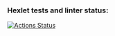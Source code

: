 ### Hexlet tests and linter status:
[![Actions Status](https://github.com/90909A/frontend-project-lvl1/workflows/hexlet-check/badge.svg)](https://github.com/90909A/frontend-project-lvl1/actions)